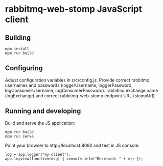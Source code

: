 # rabbitmq-web-stomp JavaScript client

## Building

    npm install
    npm run build


## Configuring

Adjust configuration variables in src/config.js. Provide correct
rabbitmq usernames and passwords (loggerUsername, loggerPassword,
logConsumerUsername, logConsumerPassword). rabbitmq exchange name (logExchange)
and correct rabbitmq-web-stomp endpoint URL (stompUrl).


## Running and developing

Build and serve the JS application:

    npm run build
    npm run serve

Point your browser to http://localhost:8080 and test in JS console:

    log = app.logger("my-client");
    app.logview(function(msg) { console.info("Received: " + m); });
